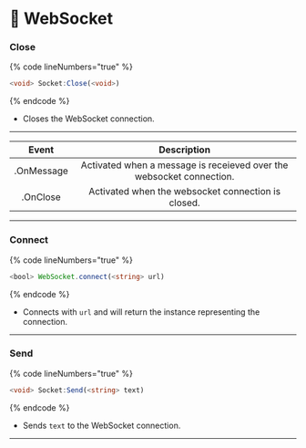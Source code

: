 # 📎 WebSocket

### Close

{% code lineNumbers="true" %}
```typescript
<void> Socket:Close(<void>)
```
{% endcode %}

* Closes the WebSocket connection.

***

|    Event   |                              Description                             |
| :--------: | :------------------------------------------------------------------: |
| .OnMessage | Activated when a message is receieved over the websocket connection. |
|  .OnClose  |          Activated when the websocket connection is closed.          |

***

### Connect

{% code lineNumbers="true" %}
```typescript
<bool> WebSocket.connect(<string> url)
```
{% endcode %}

* Connects with `url` and will return the instance representing the connection.

***

### Send

{% code lineNumbers="true" %}
```typescript
<void> Socket:Send(<string> text)
```
{% endcode %}

* Sends `text` to the WebSocket connection.

***
